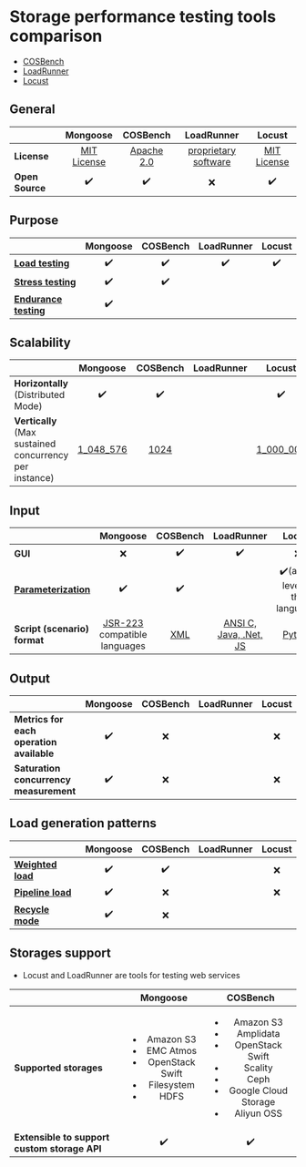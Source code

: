 # Storage performance testing tools comparison
* [COSBench](https://github.com/intel-cloud/cosbench)
* [LoadRunner](https://software.microfocus.com/en-us/products/loadrunner-load-testing/overview)
* [Locust](https://locust.io/)

## General
|                   | Mongoose  | COSBench | LoadRunner         | Locust |
| ---               | :---:     | :---:    | :---:              | :---:  |
|**License**        |[MIT License](https://en.wikipedia.org/wiki/MIT_License)|[Apache 2.0](https://en.wikipedia.org/wiki/Apache_License#Version_2.0)|[proprietary software](https://en.wikipedia.org/wiki/Proprietary_software)|[MIT License](https://en.wikipedia.org/wiki/MIT_License)|
|**Open Source**    |:heavy_check_mark:|:heavy_check_mark:    |:x:|  :heavy_check_mark:|

## Purpose
|                   | Mongoose  | COSBench | LoadRunner | Locust |
| ---               | :---:     | :---:    | :---:      | :---:  |
|**[Load testing](https://en.wikipedia.org/wiki/Load_testing)** |:heavy_check_mark:|:heavy_check_mark:|:heavy_check_mark:|:heavy_check_mark:|
|**[Stress testing](https://en.wikipedia.org/wiki/Stress_testing)** |:heavy_check_mark:|:heavy_check_mark:|      |      |
|**[Endurance testing](https://en.wikipedia.org/wiki/Soak_testing)**|:heavy_check_mark:|          |       |      |

## Scalability
|                                                    | Mongoose  | COSBench | LoadRunner | Locust |
| ---                                                | :---:     | :---:    | :---:      | :---:  |
|**Horizontally** (Distributed Mode)                 |:heavy_check_mark:|:heavy_check_mark:|            |:heavy_check_mark:|
|**Vertically** (Max sustained concurrency per instance)|[1_048_576](https://github.com/emc-mongoose/mongoose/blob/feature-v4-doc/doc/features.md#12-fibers)|[1024](http://cosbench.1094679.n5.nabble.com/how-many-connections-users-can-cosbench-create-to-test-one-swift-storage-tp325p326.html)|            |[1_000_000](https://locust.io/)|

## Input
|                  | Mongoose  | COSBench | LoadRunner | Locust |
| ---              | :---:     | :---:    | :---:      | :---:  |
|**GUI**           |:x:|:heavy_check_mark:|:heavy_check_mark:|:x:|
|**[Parameterization](https://github.com/emc-mongoose/mongoose/wiki/v3.6-Configuration#2-parametrization)**|:heavy_check_mark:|   :heavy_check_mark:  |            |:heavy_check_mark:(at the level of the language)|
|**Script (scenario) format**|[JSR-223](https://en.wikipedia.org/wiki/Scripting_for_the_Java_Platform) compatible languages|[XML](https://en.wikipedia.org/wiki/XML)|[ANSI C, Java, .Net, JS](https://en.wikipedia.org/wiki/LoadRunner)|[Python](https://en.wikipedia.org/wiki/Python)|

## Output
|                                        | Mongoose  | COSBench | LoadRunner | Locust |
| ---                                    | :---:     | :---:    | :---:      | :---:  |
|**Metrics for each operation available**|:heavy_check_mark:|:x:|            |:x:|
|**Saturation concurrency measurement**  |:heavy_check_mark:|:x:|            |:x:|

## Load generation patterns
|                       | Mongoose  | COSBench | LoadRunner | Locust |
| ---                   | :---:     | :---:    | :---:      | :---:  |
|**[Weighted load](https://github.com/emc-mongoose/mongoose/blob/feature-v4-doc/doc/design/weighted_load.md)**|:heavy_check_mark:| :heavy_check_mark:|            |:x:|
|**[Pipeline load](https://github.com/emc-mongoose/mongoose/blob/feature-v4-doc/doc/design/pipeline_load.md)**|:heavy_check_mark:| :x:|            |:x:|
|**[Recycle mode](https://github.com/emc-mongoose/mongoose/blob/feature-v4-doc/doc/design/recycle_mode.md)**|:heavy_check_mark: |:x:|        |        |

## Storages support

* Locust and LoadRunner are tools for testing web services

|                                            | Mongoose  | COSBench |
| ---                                        | :---:     | :---:    |
|**Supported storages**                      |<ul><li>Amazon S3</li><li>EMC Atmos</li><li>OpenStack Swift</li><li>Filesystem</li><li>HDFS</li><ul>|<ul><li>Amazon S3</li><li>Amplidata</li><li>OpenStack Swift</li><li>Scality</li><li>Ceph</li><li>Google Cloud Storage</li><li>Aliyun OSS</li><ul>|
|**Extensible to support custom storage API**|  :heavy_check_mark:   | :heavy_check_mark: |
